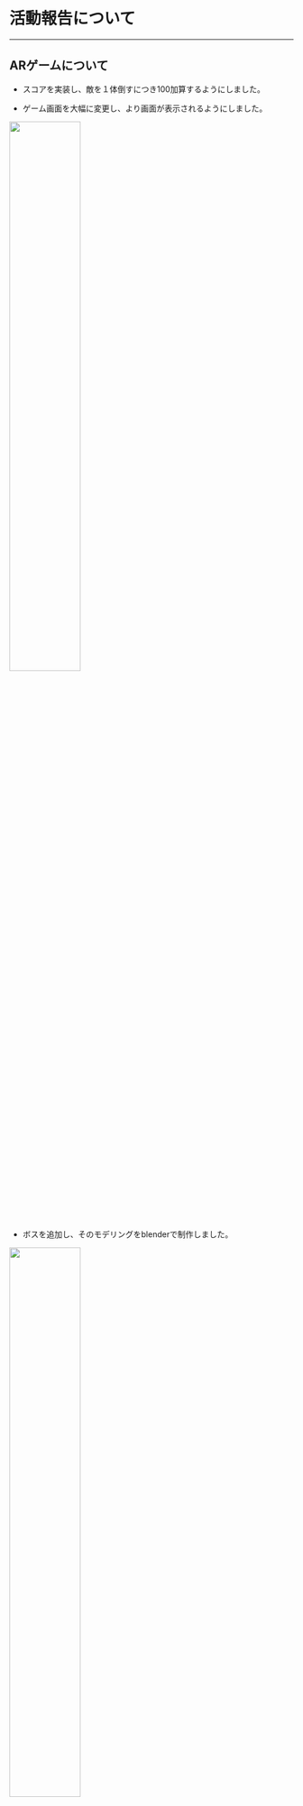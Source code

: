 # 活動報告について

---

## ARゲームについて

* スコアを実装し、敵を１体倒すにつき100加算するようにしました。

* ゲーム画面を大幅に変更し、より画面が表示されるようにしました。

<img src="https://sr20586.github.io/image-10.png" width="50%">

* ボスを追加し、そのモデリングをblenderで制作しました。

<img src="https://sr20586.github.io/image-11.png" width="50%">

* 通常の敵にはblenderでアニメーションを勉強という名目で追加しました。

<img src="https://sr20586.github.io/image-9.png" width="50%">

## github desktopについてのパワポ

<img src="https://sr20586.github.io/image-1.png" width="50%">

* １，２年を対象としたgithub desktopを用いてunityのバージョン管理の方法を記したものです。近々講習をやりたいと思っています。

### 予定

|１年生|２年生|
|------|-----|
|まだgitを知らない人もいるかもしれないので  githubとはというところから丁寧に説明する|最初からgithub desktopをインストールさせる|
|未定|未定|

## Meta Questのunity使い方ガイド

<img src="https://sr20586.github.io/image-6.png" width="50%">

* これは未完成でこれをそのまま実行してもうまくいきません。新しく作り直します。

## adb環境の導入方法のパワポ

<img src="https://sr20586.github.io/image-7.png" width="50%">

* Meta Questでunityのゲームを作る際に必要になる作業なので別にまとめました。

## 新ゲームの草案（ストーリーのみ）

<img src="https://sr20586.github.io/image-8.png" width="50%">

* 一応、ストーリーRPGにする予定でいます。

## 体験入部についてのあれこれ

### パワポ

<img src="https://sr20586.github.io/image-2.png" width="50%">

* あんまり時間かけて作ってない物なので、アドリブのところがいくつもありました。

### 代役の台本

<img src="https://sr20586.github.io/image-3.png" width="50%">

* 体験入部の最終日に来れなくなったので、代役のために資料に則った台本を作りました。

## まとめ

この１か月間いろいろとやってきましたが、unityよりもパワポやワードといったことに時間を割いてしまっていたため、次からはunityに切り替えていきたい。~~あと企画書書かないとね~~
<br>
</br>
<br>

---

# 活動報告(6月時点)

## 神エボの企画書作り
4日以内に完成させなくてはならなかったので完成度はお察しです

<img src="https://sr20586.github.io/image-15.png" width="50%">

まだまだ改善できるところはあったなと思いました。

## Meta Questについて（新作ゲームについて）
Meta Questをunityで動かすことに成功しました
<br>そしてその際の手順のマニュアルとWEBページを新たに作りました。(WEB Made By Gemini)
<br>https://sr20586.github.io/metaquestWEB/

<img src="https://sr20586.github.io/image-14.png" width="50%">

そしてそれを用いたゲームを今年の文化祭で出す予定です<br>
今回のゲームはまるで自分がパイロットになったかのような操作感を味わうことができるようなシューティングゲームです

<img src="https://sr20586.github.io/image-12.png" width="50%">
<img src="https://sr20586.github.io/image-13.png" width="50%">

## 1年生の文化祭の課題について
従来と同じく何かしらの昔の2dゲームを作らせる予定ですが、現時点で自分で新たなゲームを作ってみたいという意思のある人、または神エボLabに出した企画書のゲームが作りたい人はその思いを優先するつもりでいます

2,3年生は自由に作らせる予定でいます

## テスト明けからの予定
- １年生にはunityの講習が不十分かつ、神エボでunityに触れる機会が減ってしまったので、今度はビルドの項目まで行う
- 2,3年生はテスト明けすぐに活動報告の発表を行う。また、文化祭でどんなゲームを作るのかあいまいでもいいので同時に発表する

## まとめ
今回はunityに触れる機会が多かったが、１年生の相手をしてやれなかったのではないかと少し感じてしまった。１年生の企画書を見ていても、もう少し自分が手を加えるなり、アドバイスするなりをしていたらもっとすごい出来になっていたかもしてない作品が多かったからだ。<br>だから自分はこれからもう少し１年生に寄り添ってみようと思った。

## ソースコード

[markdown sourthcode](https://github.com/SR20586/SR20586.github.io)

### 書類のダウンロード先

[katudou_file](https://github.com/SR20586/katudou_file)
